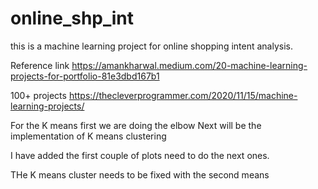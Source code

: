 # online_shp_int
this is a machine learning project for online shopping intent analysis. 

Reference link https://amankharwal.medium.com/20-machine-learning-projects-for-portfolio-81e3dbd167b1

100+ projects https://thecleverprogrammer.com/2020/11/15/machine-learning-projects/


For the K means first we are doing the elbow 
Next will be the implementation of K means clustering

I have added the first couple of plots 
need to do the next ones. 

THe K means cluster needs to be fixed with the second means